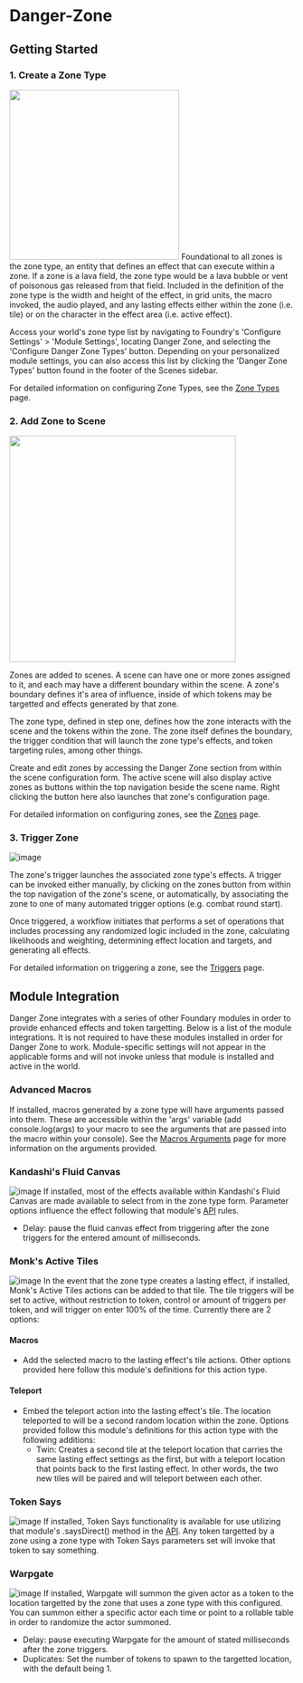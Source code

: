 # Danger-Zone


## Getting Started

### 1. Create a Zone Type
<img src="https://user-images.githubusercontent.com/22696153/131511482-314d13d4-aaeb-4ef6-9ef9-8be9a2c4f8a9.png"  height="300">
Foundational to all zones is the zone type, an entity that defines an effect that can execute within a zone. If a zone is a lava field, the zone type would be a lava bubble or vent of poisonous gas released from that field. Included in the definition of the zone type is the width and height of the effect, in grid units, the macro invoked, the audio played, and any lasting effects either within the zone (i.e. tile) or on the character in the effect area (i.e. active effect).

Access your world's zone type list by navigating to Foundry's 'Configure Settings' > 'Module Settings', locating Danger Zone, and selecting the 'Configure Danger Zone Types' button. Depending on your personalized module settings, you can also access this list by clicking the 'Danger Zone Types' button found in the footer of the Scenes sidebar. 

For detailed information on configuring Zone Types, see the [Zone Types](../../wiki/Zone-Types)  page.

### 2. Add Zone to Scene
<img src="https://user-images.githubusercontent.com/22696153/131511349-1c85213c-46cf-4a2a-87db-345989b10603.png"  height="400">

Zones are added to scenes. A scene can have one or more zones assigned to it, and each may have a different boundary within the scene. A zone's boundary defines it's area of influence, inside of which tokens may be targetted and effects generated by that zone. 

The zone type, defined in step one, defines how the zone interacts with the scene and the tokens within the zone. The zone itself defines the boundary, the trigger condition that will launch the zone type's effects, and token targeting rules, among other things.

Create and edit zones by accessing the Danger Zone section from within the scene configuration form. The active scene will also display active zones as buttons within the top navigation beside the scene name. Right clicking the button here also launches that zone's configuration page.

For detailed information on configuring zones, see the [Zones](../../wiki/Zones)  page.

### 3. Trigger Zone
![image](https://user-images.githubusercontent.com/22696153/131510995-6ca6cee0-9a8a-4ff4-ad82-561c76090cdc.png)

The zone's trigger launches the associated zone type's effects. A trigger can be invoked either manually, by clicking on the zones button from within the top navigation of the zone's scene, or automatically, by associating the zone to one of many automated trigger options (e.g. combat round start).

Once triggered, a workflow initiates that performs a set of operations that includes processing any randomized logic included in the zone, calculating likelihoods and weighting, determining effect location and targets, and generating all effects.

For detailed information on triggering a zone, see the [Triggers](../../wiki/Triggers)  page.

## Module Integration
Danger Zone integrates with a series of other Foundary modules in order to provide enhanced effects and token targetting. Below is a list of the module integrations. It is not required to have these modules installed in order for Danger Zone to work. Module-specific settings will not appear in the applicable forms and will not invoke unless that module is installed and active in the world.

### Advanced Macros
If installed, macros generated by a zone type will have arguments passed into them. These are accessible within the 'args' variable (add console.log(args) to your macro to see the arguments that are passed into the macro within your console). See the [Macros Arguments](../../wiki/Macros-Arguments) page for more information on the arguments provided.

### Kandashi's Fluid Canvas
![image](https://user-images.githubusercontent.com/22696153/131542485-3eb6c663-586a-45d6-95e2-665c9a03c5da.png)
If installed, most of the effects available within Kandashi's Fluid Canvas are made available to select from in the zone type form. Parameter options influence the effect following that module's [API](https://github.com/kandashi/kandashis-fluid-canvas/blob/master/API.md) rules.
* Delay: pause the fluid canvas effect from triggering after the zone triggers for the entered amount of milliseconds.

### Monk's Active Tiles
![image](https://user-images.githubusercontent.com/22696153/131545430-00864295-b4e9-48c4-a4af-a7e51db301e1.png)
In the event that the zone type creates a lasting effect, if installed, Monk's Active Tiles actions can be added to that tile. The tile triggers will be set to active, without restriction to token, control or amount of triggers per token, and will trigger on enter 100% of the time. Currently there are 2 options:

#### Macros
* Add the selected macro to the lasting effect's tile actions. Other options provided here follow this module's definitions for this action type.

#### Teleport
* Embed the teleport action into the lasting effect's tile. The location teleported to will be a second random location within the zone. Options provided follow this module's definitions for this action type with the following additions:
     * Twin: Creates a second tile at the teleport location that carries the same lasting effect settings as the first, but with a teleport location that points back to the first lasting effect. In  other words, the two new tiles will be paired and will teleport between each other.

### Token Says
![image](https://user-images.githubusercontent.com/22696153/131543713-193c3cd2-9283-4dd5-85cd-86e1f67c87c4.png)
If installed, Token Says functionality is available for use utilizing that module's .saysDirect() method in the [API](https://github.com/napolitanod/Token-Says/blob/main/README.md). Any token targetted by a zone using a zone type with Token Says parameters set will invoke that token to say something.

### Warpgate
![image](https://user-images.githubusercontent.com/22696153/131544351-5b8836d1-e3b0-4d7c-950b-43c7a8106818.png)
If installed, Warpgate will summon the given actor as a token to the location targetted by the zone that uses a zone type with this configured. You can summon either a specific actor each time or point to a rollable table in order to randomize the actor summoned.
* Delay: pause executing Warpgate for the amount of stated milliseconds after the zone triggers.
* Duplicates: Set the number of tokens to spawn to the targetted location, with the default being 1.
